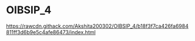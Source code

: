 # OIBSIP_4
https://rawcdn.githack.com/Akshita200302/OIBSIP_4/b18f3f7ca426fa6984811ff3d6b9e5c4afe86473/index.html

